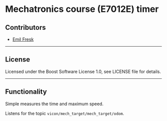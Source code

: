 # Mechatronics course (E7012E) timer

## Contributors

* [Emil Fresk](https://www.github.com/korken89)

---

## License

Licensed under the Boost Software License 1.0, see LICENSE file for details.

---

## Functionality

Simple measures the time and maximum speed.

Listens for the topic `vicon/mech_target/mech_target/odom`.
